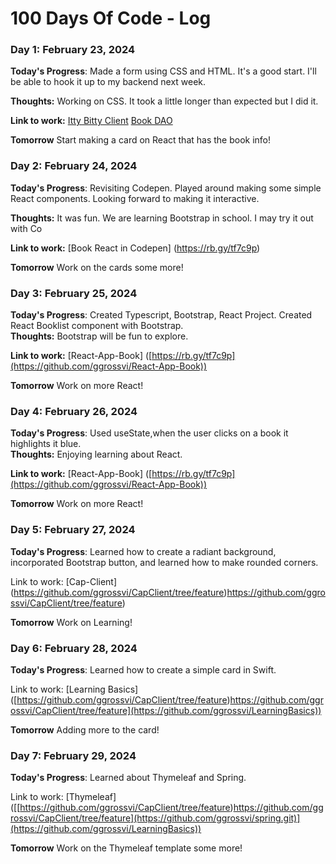# 100 Days Of Code - Log

### Day 1: February 23, 2024

**Today's Progress**: Made a form using CSS and HTML.  It's a good start.  I'll be able to hook it up to my backend next week.

**Thoughts:** Working on CSS.  It took a little longer than expected but I did it. 

**Link to work:** [Itty Bitty Client](https://github.com/ggrossvi/IttyBittyClient)
[Book DAO](https://github.com/ggrossvi/BookDaoProject)

**Tomorrow** Start making a card on React that has the book info! 


### Day 2: February 24, 2024

**Today's Progress**: Revisiting Codepen.  Played around making some simple React components.  Looking forward to making it interactive.  

**Thoughts:** It was fun. We are learning Bootstrap in school. I may try it out with Co 

**Link to work:** [Book React in Codepen] (https://rb.gy/tf7c9p)

**Tomorrow** Work on the cards some more! 

### Day 3: February 25, 2024

**Today's Progress**: Created Typescript, Bootstrap, React Project.  Created React Booklist component with Bootstrap.  
**Thoughts:** Bootstrap will be fun to explore. 

**Link to work:** [React-App-Book] ([https://rb.gy/tf7c9p](https://github.com/ggrossvi/React-App-Book))

**Tomorrow** Work on more React! 


### Day 4: February 26, 2024


**Today's Progress**: Used useState,when the user clicks on a book it highlights it blue.  
**Thoughts:** Enjoying learning about React. 

**Link to work:** [React-App-Book] ([https://rb.gy/tf7c9p](https://github.com/ggrossvi/React-App-Book))

**Tomorrow** Work on more React! 

### Day 5: February 27, 2024
**Today's Progress**: Learned how to create a radiant background, incorporated Bootstrap button, and learned how to make rounded corners.

Link to work: [Cap-Client] (https://github.com/ggrossvi/CapClient/tree/feature)https://github.com/ggrossvi/CapClient/tree/feature)

**Tomorrow** Work on Learning!  

### Day 6: February 28, 2024
**Today's Progress**: Learned how to create a simple card in Swift.

Link to work: [Learning Basics] ([https://github.com/ggrossvi/CapClient/tree/feature)https://github.com/ggrossvi/CapClient/tree/feature](https://github.com/ggrossvi/LearningBasics))

**Tomorrow** Adding more to the card! 

### Day 7: February 29, 2024
**Today's Progress**: Learned about Thymeleaf and Spring.

Link to work: [Thymeleaf] ([[https://github.com/ggrossvi/CapClient/tree/feature)https://github.com/ggrossvi/CapClient/tree/feature](https://github.com/ggrossvi/spring.git)](https://github.com/ggrossvi/LearningBasics))

**Tomorrow** Work on the Thymeleaf template some more! 













